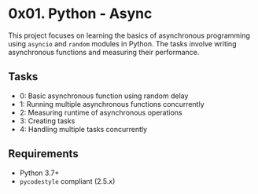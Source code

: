 # 0x01. Python - Async

This project focuses on learning the basics of asynchronous programming using `asyncio` and `random` modules in Python. The tasks involve writing asynchronous functions and measuring their performance.

## Tasks
- 0: Basic asynchronous function using random delay
- 1: Running multiple asynchronous functions concurrently
- 2: Measuring runtime of asynchronous operations
- 3: Creating tasks
- 4: Handling multiple tasks concurrently

## Requirements
- Python 3.7+
- `pycodestyle` compliant (2.5.x)


